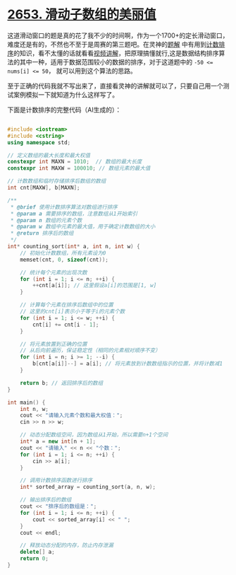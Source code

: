 # [2653. 滑动子数组的美丽值](https://leetcode.cn/problems/sliding-subarray-beauty/description/)

这道滑动窗口的题是真的花了我不少的时间啊，作为一个1700+的定长滑动窗口，难度还是有的，不然也不至于是周赛的第三题吧。在灵神的[题解](https://leetcode.cn/problems/sliding-subarray-beauty/solutions/2241294/hua-dong-chuang-kou-bao-li-mei-ju-by-end-9mvl/)
中有用到[计数排序](https://oi-wiki.org/basic/counting-sort/#__tabbed_1_1)的知识，看不太懂的话就看看[视频讲解](https://www.bilibili.com/video/BV1KU4y1M7VY/?spm_id_from=333.337.search-card.all.click&vd_source=5c3d41684bdf5be095ecc932cc1b67b8)，把原理搞懂就行,这是数据结构排序算法的其中一种，适用于数据范围较小的数据的排序，对于这道题中的 `-50 <= nums[i] <= 50`，
就可以用到这个算法的思路。

至于正确的代码我就不写出来了，直接看灵神的讲解就可以了，只要自己用一个测试案例模拟一下就知道为什么这样写了。
  

下面是计数排序的完整代码（AI生成的）：

```cpp

#include <iostream>
#include <cstring>
using namespace std;

// 定义数组的最大长度和最大权值
constexpr int MAXN = 1010;  // 数组的最大长度
constexpr int MAXW = 100010; // 数组元素的最大值

// 计数数组和临时存储排序后数组的数组
int cnt[MAXW], b[MAXN];

/**
 * @brief 使用计数排序算法对数组进行排序
 * @param a 需要排序的数组，注意数组从1开始索引
 * @param n 数组的元素个数
 * @param w 数组中元素的最大值，用于确定计数数组的大小
 * @return 排序后的数组
 */
int* counting_sort(int* a, int n, int w) {
    // 初始化计数数组，所有元素设为0
    memset(cnt, 0, sizeof(cnt));

    // 统计每个元素的出现次数
    for (int i = 1; i <= n; ++i) {
        ++cnt[a[i]]; // 这里假设a[i]的范围是[1, w]
    }

    // 计算每个元素在排序后数组中的位置
    // 这里的cnt[i]表示小于等于i的元素个数
    for (int i = 1; i <= w; ++i) {
        cnt[i] += cnt[i - 1];
    }

    // 将元素放置到正确的位置
    // 从后向前遍历，保证稳定性（相同的元素相对顺序不变）
    for (int i = n; i >= 1; --i) {
        b[cnt[a[i]]--] = a[i]; // 将元素放到计数数组指示的位置，并将计数减1
    }

    return b; // 返回排序后的数组
}

int main() {
    int n, w;
    cout << "请输入元素个数和最大权值：";
    cin >> n >> w;

    // 动态分配数组空间，因为数组从1开始，所以需要n+1个空间
    int* a = new int[n + 1];
    cout << "请输入" << n << "个数：";
    for (int i = 1; i <= n; ++i) {
        cin >> a[i];
    }

    // 调用计数排序函数进行排序
    int* sorted_array = counting_sort(a, n, w);

    // 输出排序后的数组
    cout << "排序后的数组是：";
    for (int i = 1; i <= n; ++i) {
        cout << sorted_array[i] << " ";
    }
    cout << endl;

    // 释放动态分配的内存，防止内存泄漏
    delete[] a;
    return 0;
}

```
